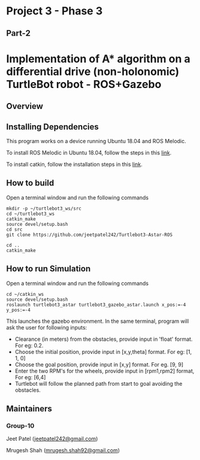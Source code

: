 # Project 3 - Phase 3
## Part-2

# Implementation of A* algorithm on a differential drive (non-holonomic) TurtleBot robot - ROS+Gazebo

## Overview


## Installing Dependencies
This program works on a device running Ubuntu 18.04 and ROS Melodic.

To install ROS Melodic in Ubuntu 18.04, follow the steps in this [link](http://wiki.ros.org/melodic/Installation/Ubuntu).

To install catkin, follow the installation steps in this [link](http://wiki.ros.org/catkin).

## How to build
Open a terminal window and run the following commands

```
mkdir -p ~/turtlebot3_ws/src
cd ~/turtlebot3_ws
catkin_make
source devel/setup.bash
cd src
git clone https://github.com/jeetpatel242/Turtlebot3-Astar-ROS

cd ..
catkin_make
```
## How to run Simulation
Open a terminal window and run the following commands

```
cd ~/catkin_ws
source devel/setup.bash
roslaunch turtlebot3_astar turtlebot3_gazebo_astar.launch x_pos:=-4 y_pos:=-4

```
This launches the gazebo environment. In the same terminal, program will ask the user for following inputs:
* Clearance (in meters) from the obstacles, provide input in 'float' format. For eg: 0.2.
* Choose the initial position, provide input in [x,y,theta] format. For eg: [1, 1, 0]
* Choose the goal position, provide input in [x,y] format. For eg. [9, 9]
* Enter the two RPM's for the wheels, provide input in [rpm1,rpm2] format, For eg: [6,4]
* Turtlebot will follow the planned path from start to goal avoiding the obstacles.

## Maintainers ##
### Group-10

Jeet Patel (jeetpatel242@gmail.com)

Mrugesh Shah (mrugesh.shah92@gmail.com)




